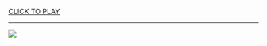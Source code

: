 
<a href="https://premium76.site?title=powder_game_unblocked&ref=13M">CLICK TO PLAY</a></h3>
<hr>

<a href="https://premium76.site?title=powder_game_unblocked&ref=13M"><img src="https://clearcache.store/games.png"></a>


